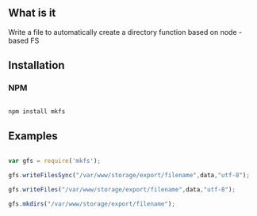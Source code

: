 

## What is it

Write a file to automatically create a directory function based on node - based FS

## Installation

### NPM

```js

npm install mkfs

```

## Examples

```js

var gfs = require('mkfs');

gfs.writeFilesSync("/var/www/storage/export/filename",data,"utf-8");

gfs.writeFiles("/var/www/storage/export/filename",data,"utf-8");

gfs.mkdirs("/var/www/storage/export/filename");